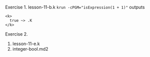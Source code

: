 Exercise 1. lesson-11-b.k
`krun -cPGM="isExpression(1 + 1)"` outputs

```
<k>
  true ~> .K
</k>

```

Exercise 2.
1. lesson-11-e.k
2. integer-bool.md2
